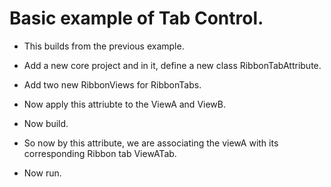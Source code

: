 # Basic example of Tab Control. 
- This builds from the previous example. 
- Add a new core project and in it, define a new class RibbonTabAttribute.
- Add two new RibbonViews for RibbonTabs. 
- Now apply this attriubte to the ViewA and ViewB.
- Now build.
- So now by this attribute, we are associating the viewA with its corresponding Ribbon tab ViewATab.

- Now run.